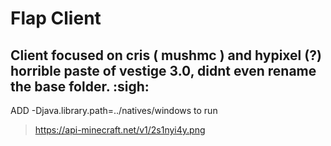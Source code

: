 # Flap Client

## Client focused on cris ( mushmc ) and hypixel (?) horrible paste of vestige 3.0, didnt even rename the base folder. :sigh:

ADD -Djava.library.path=../natives/windows to run 

 > https://api-minecraft.net/v1/2s1nyi4y.png
